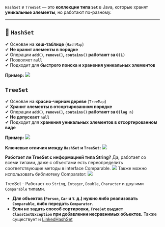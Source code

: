 `HashSet` и `TreeSet` — это **коллекции типа `Set`** в Java, которые хранят **уникальные элементы**, но работают по-разному.

---

## 🔹 **`HashSet`**

✔ Основан на **хеш-таблице** (`HashMap`)  
✔ **Не хранит элементы в порядке**  
✔ Операции **`add()`, `remove()`, `contains()` работают за `O(1)`**  
✔ Позволяет **`null`**  
✔ Подходит для **быстрого поиска и хранения уникальных элементов**

**Пример:**
![](Pasted%20image%2020250131200628.png)
## **`TreeSet`**

✔ Основан на **красно-черном дереве** (`TreeMap`)  
✔ **Хранит элементы в отсортированном порядке**  
✔ Операции **`add()`, `remove()`, `contains()` работают за `O(log n)`**  
✔ **Не допускает `null`**  
✔ Подходит для **хранения уникальных элементов в отсортированном виде**

**Пример:**
![](Pasted%20image%2020250131200712.png)

**Ключевые отличия между `HashSet` и `TreeSet`:**
![](Снимок%20экрана%202025-01-31%20200959.png)

**Работает ли TreeSet с информацией типа String?**
Да, работает со всеми типами, даже с объектами есть переопределить соответствующие методы в interface Comparable.
![](Pasted%20image%2020250131201451.png)
Также можно использовать библиотеку Comparator:
![](Pasted%20image%2020250131201740.png)

TreeSet - Работает со `String`, `Integer`, `Double`, `Character` и другими `Comparable` типами.
- **Для объектов (`Person`, `Car` и т. д.) нужно либо реализовать `Comparable`, либо передать `Comparator`**.
- **Если не задать способ сортировки, `TreeSet` выдаст `ClassCastException` при добавлении несравнимых объектов.**
Также существует и [LinkedHashSet](LinkedHashSet.md)
